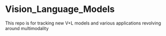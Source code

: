 # Vision_Language_Models
This repo is for tracking new V+L models and various applications revolving around multimodality
